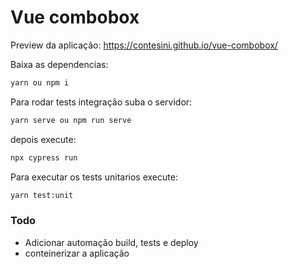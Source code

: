 # Vue combobox

Preview da aplicação:
https://contesini.github.io/vue-combobox/

Baixa as dependencias:
```bash
yarn ou npm i
```

Para rodar tests integração suba o servidor:
```bash
yarn serve ou npm run serve
```
depois execute:
```bash
npx cypress run
```

Para executar os tests unitarios execute:
```bash
yarn test:unit
```

### Todo

 * Adicionar automação build, tests e deploy
 * conteinerizar a aplicação